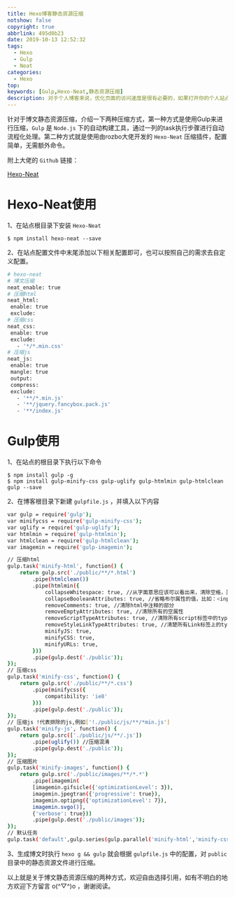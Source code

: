 ```yaml
---
title: Hexo博客静态资源压缩
notshow: false
copyright: true
abbrlink: 495d0b23
date: 2019-10-13 12:52:32
tags:
  - Hexo
  - Gulp
  - Neat
categories:
  - Hexo
top:
keywords: [Gulp,Hexo-Neat,静态资源压缩]
description: 对于个人博客来说，优化页面的访问速度是很有必要的，如果打开你的个人站点，加载个首页就要十几秒，页面长时间处于空白状态，想必没什么人能够忍受得了吧。个人觉得，如果能把页面的加载时间控制在三四秒内，就很不错了。
---
```

针对于博文静态资源压缩，介绍一下两种压缩方式，第一种方式是使用Gulp来进行压缩，`Gulp` 是 `Node.js` 下的自动构建工具，通过一列的task执行步骤进行自动流程化处理。第二种方式就是使用由rozbo大佬开发的 `Hexo-Neat` 压缩插件，配置简单，无需额外命令。

附上大佬的 `Github` 链接：

<a href="https://github.com/rozbo/hexo-neat" class="LinkCard">Hexo-Neat</a>

# Hexo-Neat使用

1、在站点根目录下安装 `Hexo-Neat`

```CMD
$ npm install hexo-neat --save
```

2、在站点配置文件中末尾添加以下相关配置即可，也可以按照自己的需求去自定义配置。

```BASH
# hexo-neat
# 博文压缩
neat_enable: true
# 压缩html
neat_html:
 enable: true
 exclude:
# 压缩css
neat_css:
 enable: true
 exclude:
   - '*/*.min.css'
# 压缩js
neat_js:
 enable: true
 mangle: true
 output:
 compress:
 exclude:
   - '**/*.min.js'
   - '**/jquery.fancybox.pack.js'
   - '**/index.js'
```

# Gulp使用

1、在站点的根目录下执行以下命令

```CMD
$ npm install gulp -g
$ npm install gulp-minify-css gulp-uglify gulp-htmlmin gulp-htmlclean gulp --save
```

2、在博客根目录下新建 `gulpfile.js` ，并填入以下内容

```BASH
var gulp = require('gulp');
var minifycss = require('gulp-minify-css');
var uglify = require('gulp-uglify');
var htmlmin = require('gulp-htmlmin');
var htmlclean = require('gulp-htmlclean');
var imagemin = require('gulp-imagemin');

// 压缩html
gulp.task('minify-html', function() {
    return gulp.src('./public/**/*.html')
        .pipe(htmlclean())
        .pipe(htmlmin({
            collapseWhitespace: true, //从字面意思应该可以看出来，清除空格，压缩html，这一条比较重要，作用比较大，引起的改变压缩量也特别大
            collapseBooleanAttributes: true, //省略布尔属性的值，比如：<input checked="checked"/>,那么设置这个属性后，就会变成 <input checked/>
            removeComments: true, //清除html中注释的部分
            removeEmptyAttributes: true, //清除所有的空属性
            removeScriptTypeAttributes: true, //清除所有script标签中的type="text/javascript"属性。
            removeStyleLinkTypeAttributes: true, //清楚所有Link标签上的type属性。
            minifyJS: true,
            minifyCSS: true,
            minifyURLs: true,
        }))
        .pipe(gulp.dest('./public'));
});
// 压缩css
gulp.task('minify-css', function() {
    return gulp.src('./public/**/*.css')
        .pipe(minifycss({
            compatibility: 'ie8'
        }))
        .pipe(gulp.dest('./public'));
});
// 压缩js !代表排除的js,例如['!./public/js/**/*min.js']
gulp.task('minify-js', function() {
    return gulp.src(['./public/js/**/.js'])
        .pipe(uglify()) //压缩混淆
        .pipe(gulp.dest('./public'));
});
// 压缩图片
gulp.task('minify-images', function() {
    return gulp.src('./public/images/**/*.*')
        .pipe(imagemin(
        [imagemin.gifsicle({'optimizationLevel': 3}),
        imagemin.jpegtran({'progressive': true}),
        imagemin.optipng({'optimizationLevel': 7}),
        imagemin.svgo()],
        {'verbose': true}))
        .pipe(gulp.dest('./public/images'));
});
// 默认任务
gulp.task('default',gulp.series(gulp.parallel('minify-html','minify-css','minify-js','minify-images')));
```

3、生成博文时执行 `hexo g && gulp` 就会根据 `gulpfile.js` 中的配置，对 `public` 目录中的静态资源文件进行压缩。

<div class="note success">
以上就是关于博文静态资源压缩的两种方式，欢迎自由选择引用，如有不明白的地方欢迎下方留言 o(^▽^)o ，谢谢阅读。
</div>
